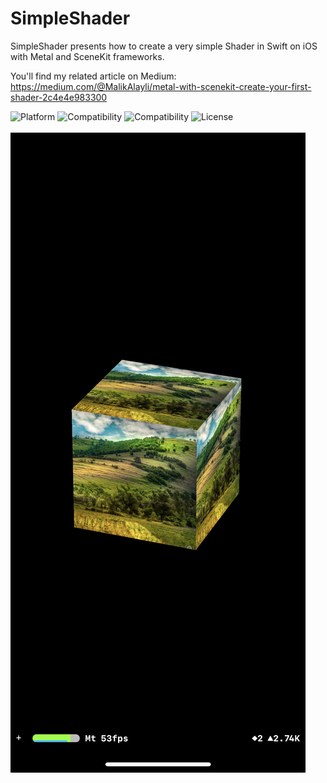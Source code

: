 # SimpleShader
SimpleShader presents how to create a very simple Shader in Swift on iOS with Metal and SceneKit frameworks.

You'll find my related article on Medium: https://medium.com/@MalikAlayli/metal-with-scenekit-create-your-first-shader-2c4e4e983300

![Platform](https://img.shields.io/badge/platform-ios-black.svg) 
![Compatibility](https://img.shields.io/badge/iOS-+13.0-orange.svg) 
![Compatibility](https://img.shields.io/badge/Swift-5.0-orange.svg) 
![License](https://img.shields.io/badge/License-MIT-lightgrey.svg) 
<br><br>
![Simple Shader](SimpleShader.png)
